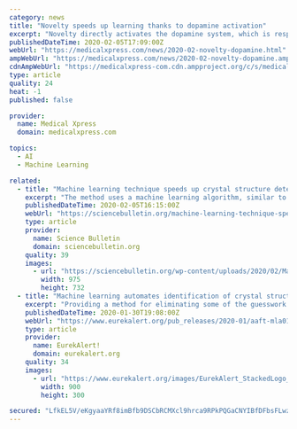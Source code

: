 ```yaml
---
category: news
title: "Novelty speeds up learning thanks to dopamine activation"
excerpt: "Novelty directly activates the dopamine system, which is responsible for associative learning. The findings have implications for improving learning strategies and for the design of machine learning algorithms. A fundamental type of learning, known as associative learning, is commonly observed in animals and humans. It involves the association ..."
publishedDateTime: 2020-02-05T17:09:00Z
webUrl: "https://medicalxpress.com/news/2020-02-novelty-dopamine.html"
ampWebUrl: "https://medicalxpress.com/news/2020-02-novelty-dopamine.amp"
cdnAmpWebUrl: "https://medicalxpress-com.cdn.ampproject.org/c/s/medicalxpress.com/news/2020-02-novelty-dopamine.amp"
type: article
quality: 24
heat: -1
published: false

provider:
  name: Medical Xpress
  domain: medicalxpress.com

topics:
  - AI
  - Machine Learning

related:
  - title: "Machine learning technique speeds up crystal structure determination"
    excerpt: "The method uses a machine learning algorithm, similar to the type used in facial recognition and self-driving cars, to independently analyze electron diffraction patterns, and do so with at least 95% accuracy. The work is published in the Jan. 31 issue of Science. A team led by UC San Diego nanoengineering professor Kenneth Vecchio and his Ph.D ..."
    publishedDateTime: 2020-02-05T16:15:00Z
    webUrl: "https://sciencebulletin.org/machine-learning-technique-speeds-up-crystal-structure-determination/"
    type: article
    provider:
      name: Science Bulletin
      domain: sciencebulletin.org
    quality: 39
    images:
      - url: "https://sciencebulletin.org/wp-content/uploads/2020/02/Machine-learning-technique-speeds-up-crystal-structure-determination.jpg"
        width: 975
        height: 732
  - title: "Machine learning automates identification of crystal structures in new materials"
    excerpt: "Providing a method for eliminating some of the guesswork from crystal structure determination, a machine learning-based approach to determining crystal symmetry and structure from unknown samples may greatly improve the speed and accuracy of this process. The new method brings crystallography into the high-throughput world of artificial ..."
    publishedDateTime: 2020-01-30T19:08:00Z
    webUrl: "https://www.eurekalert.org/pub_releases/2020-01/aaft-mla012720.php"
    type: article
    provider:
      name: EurekAlert!
      domain: eurekalert.org
    quality: 34
    images:
      - url: "https://www.eurekalert.org/images/EurekAlert_StackedLogo_RGB.jpg"
        width: 900
        height: 300

secured: "LfkEL5V/eKgyaaYRf8imBfb9DSCbRCMXcl9hrca9RPkPQGaCNYIBfDFbsFLwzGRJH6vu5hPwfpwq+U2DT/g5djCM7A7sDLeHHUJ4WodRCSpCXJffdau2APUJqYW0Gmkj5bgJC4r2OkZp25zkeEuxxmky6l3gWicnWdeMwjmYt4p0CG3DGi1kZC9AghUTj+lGfDWIUKBiWaMApyPrkH6Dma0FxdXjIw6XANbJqmnFoWWFz2IXD2FWJFIul2ZJirvJGYfjwnaFnJyOeuXxWfNhbt6i3kJj6aQhdbeSfdzFMDg7d/NEVHKQkzpQBQYEvqTnUrKDFxK1Ng7AppnOnOv7Ju1e+uM1fKC2WSJ8L9PnGfz1nmxUaFg9Dg3njzVUasIAbnEPuHdf67RDp6gyd8AYO/OYSLEBqKi61fbeJNdxbEX9cqrGmRf6siWzTuDzTfHP+0PzACGEJriKplrLf+xPbk9WWzLHeMKLwNAuEBZl18g=;avHPIHkgDK7jZi9TL1kFlA=="
---
```


